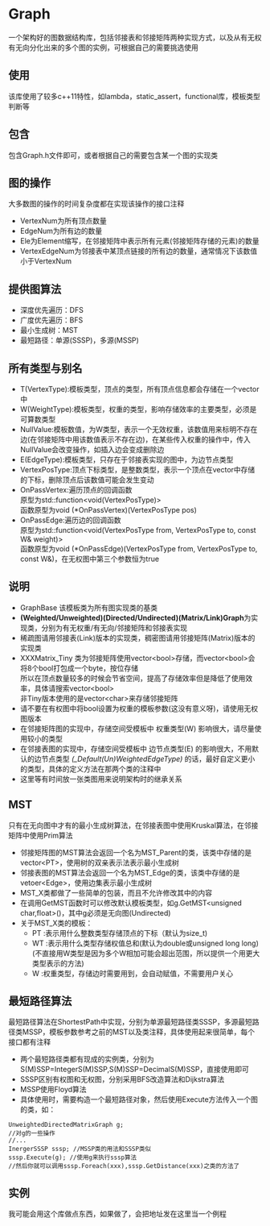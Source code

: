 # Graph
一个架构好的图数据结构库，包括邻接表和邻接矩阵两种实现方式，以及从有无权有无向分化出来的多个图的实例，可根据自己的需要挑选使用<br>
## 使用
该库使用了较多c++11特性，如lambda，static_assert，functional库，模板类型判断等
## 包含
包含Graph.h文件即可，或者根据自己的需要包含某一个图的实现类<br>
## 图的操作
大多数图的操作的时间复杂度都在实现该操作的接口注释<br>
- VertexNum为所有顶点数量<br>
- EdgeNum为所有边的数量<br>
- Ele为Element缩写，在邻接矩阵中表示所有元素(邻接矩阵存储的元素)的数量<br>
- VertexEdgeNum为邻接表中某顶点链接的所有边的数量，通常情况下该数值小于VertexNum<br>
## 提供图算法
* 深度优先遍历：DFS<br>
* 广度优先遍历：BFS<br>
* 最小生成树：MST<br>
* 最短路径：单源(SSSP)，多源(MSSP)<br>
## 所有类型与别名
* T(VertexType):模板类型，顶点的类型，所有顶点信息都会存储在一个vector中<br>
* W(WeightType):模板类型，权重的类型，影响存储效率的主要类型，必须是可算数类型<br>
* NullValue:模板数值，为W类型，表示一个无效权重，该数值用来标明不存在边(在邻接矩阵中用该数值表示不存在边)，在某些传入权重的操作中，传入NullValue会改变操作，如插入边会变成删除边
* E(EdgeType):模板类型，只存在于邻接表实现的图中，为边节点类型<br>
* VertexPosType:顶点下标类型，是整数类型，表示一个顶点在vector中存储的下标，删除顶点后该数值可能会发生变动<br>
* OnPassVertex:遍历顶点的回调函数<br>
  原型为std::function<void(VertexPosType)><br>
  函数原型为void (*OnPassVertex)(VertexPosType pos)<br>
* OnPassEdge:遍历边的回调函数<br>
  原型为std::function<void(VertexPosType from, VertexPosType to, const W& weight)><br>
  函数原型为void (*OnPassEdge)(VertexPosType from, VertexPosType to, const W&)，在无权图中第三个参数恒为true<br>
## 说明
- GraphBase 该模板类为所有图实现类的基类<br>
- **(Weighted/Unweighted)(Directed/Undirected)(Matrix/Link)Graph**为实现类，分别为有无权重/有无向/邻接矩阵和邻接表实现<br>
- 稀疏图请用邻接表(Link)版本的实现类，稠密图请用邻接矩阵(Matrix)版本的实现类<br>
- XXXMatrix_Tiny 类为邻接矩阵使用vector\<bool>存储，而vector\<bool>会将8个bool打包成一个byte，按位存储<br>
  所以在顶点数量较多的时候会节省空间，提高了存储效率但是降低了使用效率，具体请搜索vector\<bool> <br>
  非Tiny版本使用的是vector\<char>来存储邻接矩阵<br>
- 请不要在有权图中将bool设置为权重的模板参数(这没有意义呀)，请使用无权图版本<br>
- 在邻接矩阵图的实现中，存储空间受模板中 权重类型(W) 影响很大，请尽量使用较小的类型<br>
- 在邻接表图的实现中，存储空间受模板中 边节点类型(E) 的影响很大，不用默认的边节点类型 *(_Default(Un)WeightedEdgeType)* 的话，最好自定义更小的类型，具体的定义方法在那两个类的注释中<br>
- 这里等有时间放一张类图用来说明架构时的继承关系
## MST
只有在无向图中才有的最小生成树算法，在邻接表图中使用Kruskal算法，在邻接矩阵中使用Prim算法<br>
  - 邻接矩阵图的MST算法会返回一个名为MST_Parent的类，该类中存储的是vector\<PT>，使用树的双亲表示法表示最小生成树<br>
  - 邻接表图的MST算法会返回一个名为MST_Edge的类，该类中存储的是vetoer\<Edge>，使用边集表示最小生成树<br>
  - MST_X类都做了一些简单的包装，而且不允许修改其中的内容
  - 在调用GetMST函数时可以修改默认模板类型，如g.GetMST<unsigned char,float>()，其中g必须是无向图(Undirected)
  - 关于MST_X类的模板：
    - PT :表示用什么整数类型存储顶点的下标（默认为size_t)
    - WT :表示用什么类型存储权值总和(默认为double或unsigned long long)
      (不直接用W类型是因为多个W相加可能会超出范围，所以提供一个用更大类型表示的方法)
    - W :权重类型，存储边时需要用到，会自动赋值，不需要用户关心
## 最短路径算法
最短路径算法在ShortestPath中实现，分别为单源最短路径类SSSP，多源最短路径类MSSP，模板参数参考之前的MST以及类注释，具体使用起来很简单，每个接口都有注释
  - 两个最短路径类都有现成的实例类，分别为S(M)SSP<unsigned long long>=IntegerS(M)SSP,S(M)SSP<double>=DecimalS(M)SSP，直接使用即可
  - SSSP区别有权图和无权图，分别采用BFS改造算法和Dijkstra算法
  - MSSP使用Floyd算法
  - 具体使用时，需要构造一个最短路径对象，然后使用Execute方法传入一个图的类，如：
  ``` 
  UnweightedDirectedMatrixGraph g;
  //对g的一些操作
  //...
  InergerSSSP sssp; //MSSP类的用法和SSSP类似
  sssp.Execute(g); //使用g来执行sssp算法
  //然后你就可以调用sssp.Foreach(xxx),sssp.GetDistance(xxx)之类的方法了
  ```
## 实例
  我可能会用这个库做点东西，如果做了，会把地址发在这里当一个例程

